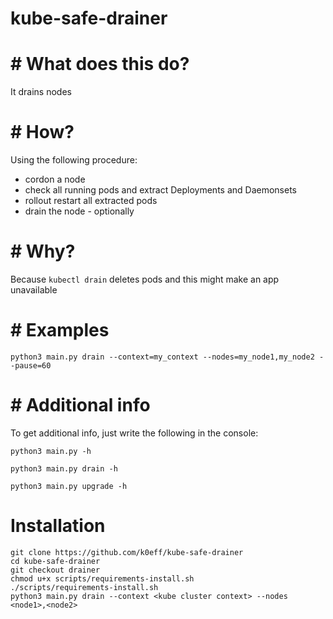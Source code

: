 # kube-safe-drainer

# # What does this do?
It drains nodes

# # How?
Using the following procedure:
- cordon a node
- check all running pods and extract Deployments and Daemonsets
- rollout restart all extracted pods
- drain the node - optionally

# # Why?
Because `kubectl drain` deletes pods and this might make an app unavailable

# # Examples

```python3 main.py drain --context=my_context --nodes=my_node1,my_node2 --pause=60```

# # Additional info
To get additional info, just write the following in the console:

```python3 main.py -h```

```python3 main.py drain -h```

```python3 main.py upgrade -h```


# Installation
```
git clone https://github.com/k0eff/kube-safe-drainer
cd kube-safe-drainer
git checkout drainer
chmod u+x scripts/requirements-install.sh
./scripts/requirements-install.sh
python3 main.py drain --context <kube cluster context> --nodes <node1>,<node2>
```